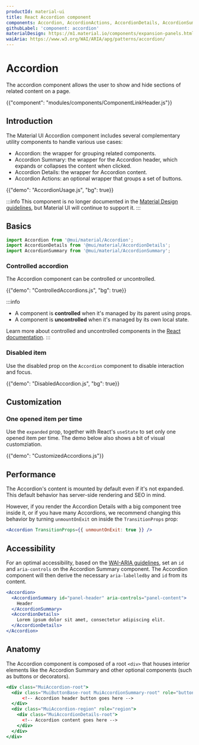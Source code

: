 ```yaml
---
productId: material-ui
title: React Accordion component
components: Accordion, AccordionActions, AccordionDetails, AccordionSummary
githubLabel: 'component: accordion'
materialDesign: https://m1.material.io/components/expansion-panels.html
waiAria: https://www.w3.org/WAI/ARIA/apg/patterns/accordion/
---
```


# Accordion

<p class="description">The accordion component allows the user to show and hide sections of related content on a page.</p>

{{"component": "modules/components/ComponentLinkHeader.js"}}

## Introduction

The Material UI Accordion component includes several complementary utility components to handle various use cases:

- Accordion: the wrapper for grouping related components.
- Accordion Summary: the wrapper for the Accordion header, which expands or collapses the content when clicked.
- Accordion Details: the wrapper for Accordion content.
- Accordion Actions: an optional wrapper that groups a set of buttons.

{{"demo": "AccordionUsage.js", "bg": true}}

:::info
This component is no longer documented in the [Material Design guidelines](https://m2.material.io/), but Material UI will continue to support it.
:::

## Basics

```jsx
import Accordion from '@mui/material/Accordion';
import AccordionDetails from '@mui/material/AccordionDetails';
import AccordionSummary from '@mui/material/AccordionSummary';
```

### Controlled accordion

The Accordion component can be controlled or uncontrolled.

{{"demo": "ControlledAccordions.js", "bg": true}}

:::info

- A component is **controlled** when it's managed by its parent using props.
- A component is **uncontrolled** when it's managed by its own local state.

Learn more about controlled and uncontrolled components in the [React documentation](https://react.dev/learn/sharing-state-between-components#controlled-and-uncontrolled-components).
:::

### Disabled item

Use the disabled prop on the `Accordion` component to disable interaction and focus.

{{"demo": "DisabledAccordion.js", "bg": true}}

## Customization

### One opened item per time

Use the `expanded` prop, together with React's `useState` to set only one opened item per time.
The demo below also shows a bit of visual customziation.

{{"demo": "CustomizedAccordions.js"}}

## Performance

The Accordion's content is mounted by default even if it's not expanded.
This default behavior has server-side rendering and SEO in mind.

However, if you render the Accordion Details with a big component tree inside it, or if you have many Accordions, we recommend changing this behavior by turning `unmountOnExit` on inside the `TransitionProps` prop:

```jsx
<Accordion TransitionProps={{ unmountOnExit: true }} />
```

## Accessibility

For an optimal accessibility, based on the [WAI-ARIA guidelines](https://www.w3.org/WAI/ARIA/apg/patterns/accordion/), set an `id` and `aria-controls` on the Accordion Summary component.
The Accordion component will then derive the necessary `aria-labelledby` and `id` from its content.

```jsx
<Accordion>
  <AccordionSummary id="panel-header" aria-controls="panel-content">
    Header
  </AccordionSummary>
  <AccordionDetails>
    Lorem ipsum dolor sit amet, consectetur adipiscing elit.
  </AccordionDetails>
</Accordion>
```

## Anatomy

The Accordion component is composed of a root `<div>` that houses interior elements like the Accordion Summary and other optional components (such as buttons or decorators).

```jsx
<div class="MuiAccordion-root">
  <div class="MuiButtonBase-root MuiAccordionSummary-root" role="button" aria-expanded="">
      <!-- Accordion header button goes here -->
  </div>
  <div class="MuiAccordion-region" role="region">
    <div class="MuiAccordionDetails-root">
      <!-- Accordion content goes here -->
    </div>
  </div>
</div>
```
